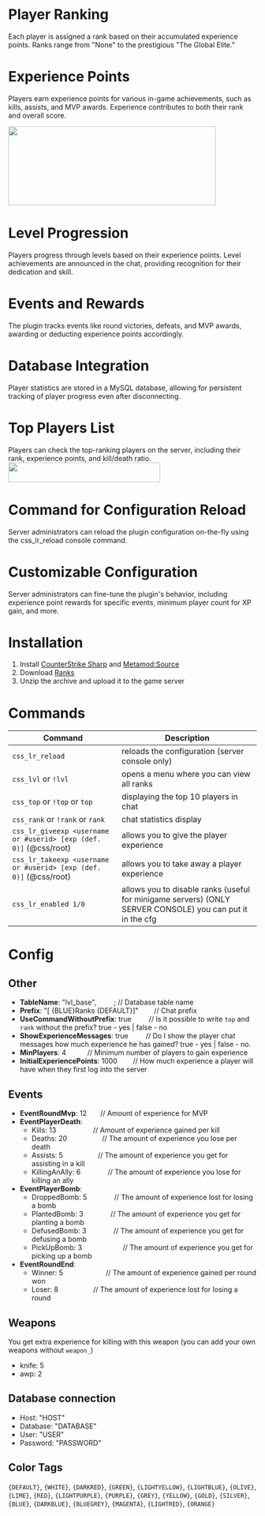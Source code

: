 

# Player Ranking
Each player is assigned a rank based on their accumulated experience points. Ranks range from "None" to the prestigious "The Global Elite."

# Experience Points
Players earn experience points for various in-game achievements, such as kills, assists, and MVP awards. Experience contributes to both their rank and overall score.

<img src="https://github.com/partiusfabaa/cs2-ranks/assets/96542489/e8f76e69-6d18-48e8-8d8d-c45a34142f99" width="421" height="160">

# Level Progression
Players progress through levels based on their experience points. Level achievements are announced in the chat, providing recognition for their dedication and skill.

# Events and Rewards
The plugin tracks events like round victories, defeats, and MVP awards, awarding or deducting experience points accordingly.

# Database Integration
Player statistics are stored in a MySQL database, allowing for persistent tracking of player progress even after disconnecting.

# Top Players List
Players can check the top-ranking players on the server, including their rank, experience points, and kill/death ratio.
<img src="https://github.com/partiusfabaa/cs2-ranks/assets/96542489/0ba22ec4-bbeb-4e8b-b3ff-8a6363766b4e" width="308" height="40">

# Command for Configuration Reload
Server administrators can reload the plugin configuration on-the-fly using the css_lr_reload console command.

# Customizable Configuration
Server administrators can fine-tune the plugin's behavior, including experience point rewards for specific events, minimum player count for XP gain, and more.

# Installation
1. Install [CounterStrike Sharp](https://github.com/roflmuffin/CounterStrikeSharp) and [Metamod:Source](https://www.sourcemm.net/downloads.php/?branch=master)
3. Download [Ranks](https://github.com/partiusfabaa/cs2-ranks/releases/tag/v2.0.0)
4. Unzip the archive and upload it to the game server

# Commands

| Command          | Description                      |
|------------------|-------------------------------|
| `css_lr_reload` | reloads the configuration (server console only) |
| `css_lvl` or `!lvl` | opens a menu where you can view all ranks |
| `css_top` or `!top` or `top` | displaying the top 10 players in chat |
| `css_rank` or `!rank` or `rank` | chat statistics display  | 
| `css_lr_giveexp <username or #userid> [exp (def. 0)]` (@css/root) | allows you to give the player experience |
| `css_lr_takeexp <username or #userid> [exp (def. 0)]` (@css/root) | allows you to take away a player experience |
| `css_lr_enabled 1/0` | allows you to disable ranks (useful for minigame servers) (ONLY SERVER CONSOLE) you can put it in the cfg |


# Config

## Other

- **TableName**: "lvl_base",    &nbsp;&nbsp;&nbsp;&nbsp;&nbsp;&nbsp;&nbsp;&nbsp;; // Database table name
- **Prefix**: "[ {BLUE}Ranks {DEFAULT}]"    &nbsp;&nbsp;&nbsp;&nbsp;&nbsp;&nbsp; // Chat prefix
- **UseCommandWithoutPrefix**: true  &nbsp;&nbsp;&nbsp;&nbsp;&nbsp;&nbsp;&nbsp; // Is it possible to write `top` and `rank` without the prefix? true - yes | false - no
- **ShowExperienceMessages**: true  &nbsp;&nbsp;&nbsp;&nbsp;&nbsp;&nbsp;&nbsp; // Do I show the player chat messages how much experience he has gained? true - yes | false - no.
- **MinPlayers**: 4    &nbsp;&nbsp;&nbsp;&nbsp;&nbsp;&nbsp;&nbsp;&nbsp;&nbsp; // Minimum number of players to gain experience
- **InitialExperiencePoints**: 1000     &nbsp;&nbsp;&nbsp;&nbsp;&nbsp;&nbsp; // How much experience a player will have when they first log into the server

## Events

- **EventRoundMvp**: 12     &nbsp;&nbsp;&nbsp;&nbsp;&nbsp;&nbsp;// Amount of experience for MVP
- **EventPlayerDeath**:
  - Kills: 13              &nbsp;&nbsp;&nbsp;&nbsp;&nbsp;&nbsp;&nbsp;&nbsp;&nbsp;&nbsp;&nbsp;&nbsp;&nbsp;&nbsp;&nbsp;&nbsp;&nbsp;&nbsp;// Amount of experience gained per kill
  - Deaths: 20             &nbsp;&nbsp;&nbsp;&nbsp;&nbsp;&nbsp;&nbsp;&nbsp;&nbsp;&nbsp;&nbsp;&nbsp;&nbsp;&nbsp;&nbsp;&nbsp;&nbsp;// The amount of experience you lose per death
  - Assists: 5             &nbsp;&nbsp;&nbsp;&nbsp;&nbsp;&nbsp;&nbsp;&nbsp;&nbsp;&nbsp;&nbsp;&nbsp;&nbsp;&nbsp;&nbsp;&nbsp;&nbsp;// The amount of experience you get for assisting in a kill
  - KillingAnAlly: 6       &nbsp;&nbsp;&nbsp;&nbsp;&nbsp;&nbsp;&nbsp;&nbsp;&nbsp;&nbsp;&nbsp;&nbsp;&nbsp;// The amount of experience you lose for killing an ally
- **EventPlayerBomb**:
  - DroppedBomb: 5         &nbsp;&nbsp;&nbsp;&nbsp;&nbsp;&nbsp;&nbsp;&nbsp;&nbsp;&nbsp;&nbsp;&nbsp;&nbsp;// The amount of experience lost for losing a bomb
  - PlantedBomb: 3         &nbsp;&nbsp;&nbsp;&nbsp;&nbsp;&nbsp;&nbsp;&nbsp;&nbsp;&nbsp;&nbsp;&nbsp;&nbsp;// The amount of experience you get for planting a bomb
  - DefusedBomb: 3         &nbsp;&nbsp;&nbsp;&nbsp;&nbsp;&nbsp;&nbsp;&nbsp;&nbsp;&nbsp;&nbsp;&nbsp;&nbsp;// The amount of experience you get for defusing a bomb
  - PickUpBomb: 3          &nbsp;&nbsp;&nbsp;&nbsp;&nbsp;&nbsp;&nbsp;&nbsp;&nbsp;&nbsp;&nbsp;&nbsp;&nbsp;&nbsp;&nbsp;&nbsp;&nbsp;&nbsp;&nbsp;&nbsp;// The amount of experience you get for picking up a bomb
- **EventRoundEnd**:
  - Winner: 5             &nbsp;&nbsp;&nbsp;&nbsp;&nbsp;&nbsp;&nbsp;&nbsp;&nbsp;&nbsp;&nbsp;&nbsp;&nbsp;&nbsp;&nbsp;&nbsp;&nbsp;&nbsp;&nbsp;&nbsp;&nbsp;// The amount of experience gained per round won
  - Loser: 8              &nbsp;&nbsp;&nbsp;&nbsp;&nbsp;&nbsp;&nbsp;&nbsp;&nbsp;&nbsp;&nbsp;&nbsp;&nbsp;&nbsp;&nbsp;&nbsp;&nbsp;// The amount of experience lost for losing a round


## Weapons
 You get extra experience for killing with this weapon (you can add your own weapons without `weapon_`)
- knife: 5
- awp: 2

## Database connection

- Host: "HOST"
- Database: "DATABASE"
- User: "USER"
- Password: "PASSWORD"

## Color Tags

`{DEFAULT}`, `{WHITE}`, `{DARKRED}`, `{GREEN}`, `{LIGHTYELLOW}`, `{LIGHTBLUE}`, `{OLIVE}`, `{LIME}`, `{RED}`, `{LIGHTPURPLE}`, `{PURPLE}`, `{GREY}`, `{YELLOW}`, `{GOLD}`, `{SILVER}`, `{BLUE}`, `{DARKBLUE}`, `{BLUEGREY}`, `{MAGENTA}`, `{LIGHTRED}`, `{ORANGE}`
